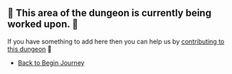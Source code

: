 ## 🚧 This area of the dungeon is currently being worked upon. 🚧

If you have something to add here then you can help us by [contributing to this dungeon](https://github.com/MakeContributions/markdown-dungeon/issues/112) 🙂

- [Back to Begin Journey](../begin-journey.md)